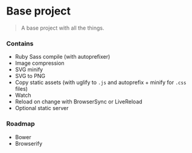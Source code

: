 # Base project
> A base project with all the things.

### Contains
- Ruby Sass compile (with autoprefixer)
- Image compression
- SVG minify
- SVG to PNG
- Copy static assets (with uglify to `.js` and autoprefix + minify for `.css` files)
- Watch
- Reload on change with BrowserSync or LiveReload
- Optional static server

### Roadmap
- Bower
- Browserify
